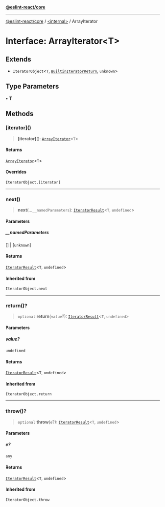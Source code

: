 [**@eslint-react/core**](../../README.md)

***

[@eslint-react/core](../../README.md) / [\<internal\>](../README.md) / ArrayIterator

# Interface: ArrayIterator\<T\>

## Extends

- `IteratorObject`\<`T`, [`BuiltinIteratorReturn`](../type-aliases/BuiltinIteratorReturn.md), `unknown`\>

## Type Parameters

• **T**

## Methods

### \[iterator\]()

> **\[iterator\]**(): [`ArrayIterator`](ArrayIterator.md)\<`T`\>

#### Returns

[`ArrayIterator`](ArrayIterator.md)\<`T`\>

#### Overrides

`IteratorObject.[iterator]`

***

### next()

> **next**(...`__namedParameters`): [`IteratorResult`](../type-aliases/IteratorResult.md)\<`T`, `undefined`\>

#### Parameters

##### \_\_namedParameters

\[\] | \[`unknown`\]

#### Returns

[`IteratorResult`](../type-aliases/IteratorResult.md)\<`T`, `undefined`\>

#### Inherited from

`IteratorObject.next`

***

### return()?

> `optional` **return**(`value`?): [`IteratorResult`](../type-aliases/IteratorResult.md)\<`T`, `undefined`\>

#### Parameters

##### value?

`undefined`

#### Returns

[`IteratorResult`](../type-aliases/IteratorResult.md)\<`T`, `undefined`\>

#### Inherited from

`IteratorObject.return`

***

### throw()?

> `optional` **throw**(`e`?): [`IteratorResult`](../type-aliases/IteratorResult.md)\<`T`, `undefined`\>

#### Parameters

##### e?

`any`

#### Returns

[`IteratorResult`](../type-aliases/IteratorResult.md)\<`T`, `undefined`\>

#### Inherited from

`IteratorObject.throw`
